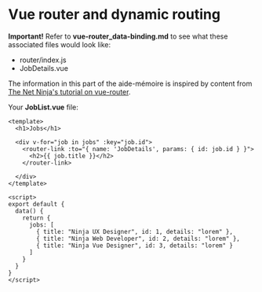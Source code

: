 # Vue router and dynamic routing

**Important!** Refer to **vue-router_data-binding.md** to see what these associated files would look like:

- router/index.js
- JobDetails.vue

The information in this part of the aide-mémoire is inspired by content from [The Net Ninja's tutorial on vue-router](https://www.youtube.com/watch?v=juocv4AtrHo).

Your **JobList.vue** file:

    <template>
      <h1>Jobs</h1>

      <div v-for="job in jobs" :key="job.id">
        <router-link :to="{ name: 'JobDetails', params: { id: job.id } }">
          <h2>{{ job.title }}</h2>
        </router-link>
        
      </div>
    </template>

    <script>
    export default {
      data() {
        return {
          jobs: [
            { title: "Ninja UX Designer", id: 1, details: "lorem" },
            { title: "Ninja Web Developer", id: 2, details: "lorem" },
            { title: "Ninja Vue Designer", id: 3, details: "lorem" }
          ]
        }
      }
    }
    </script>

